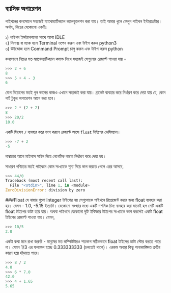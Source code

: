## ব্যাসিক অপারেশন

পাইথনের কনসোলে সহজেই ম্যাথেম্যাটিক্যাল ক্যালকুলেশন করা যায়। তাই আবার খুলে ফেলুন পাইথন ইন্টারপ্রেটার। অর্থাৎ, নিচের যেকোনো একটিঃ   

১) পাইথন ইন্সটলেশনের সাথে আশা  IDLE   
২) লিনাক্স বা ম্যাক হলে Terminal ওপেন করুন এবং টাইপ করুন python3   
৩) উইন্ডোজ হলে Command Prompt চালু করুন এবং টাইপ করুন python   

কনসোলে নিচের মত ম্যাথেম্যাটিক্যাল কমান্ড লিখে সহজেই সেগুলোর রেজাল্ট পাওয়া যায় -

```python
>>> 2 + 6
8
>>> 5 + 4 - 3
6
```

যোগ বিয়োগের মতই গুন ভাগের কাজও এখানে সহজেই করা যায়। ব্রাকেট ব্যবহার করে নির্ধারণ করে দেয়া যায় যে, কোন পার্ট টুকুর অপারেশন আগে করা হবে।

```python
>>> 2 * (2 + 2)
8
>>> 20/2
10.0
```
একটি সিঙ্গেল ```/``` ব্যবহার করে ভাগ করলে রেজাল্ট আসে ```float``` টাইপের ডেসিম্যাল।

```python
>>> -7 + 2
-5
```
নাম্বারের আগে মাইনাস সাইন দিয়ে নেগেটিভ নাম্বার নির্ধারণ করে দেয়া হয়।

সাধারণ গণিতের মতই পাইথনে কোন সংখ্যাকে শূন্য দিয়ে ভাগ করতে গেলে এরর আসবে, 

```python
>>> 44/0
Traceback (most recent call last):
  File "<stdin>", line 1, in <module>
ZeroDivisionError: division by zero
```

###Float
যে নাম্বার গুলো Integer টাইপের নয় সেগুলোকে পাইথনে রিপ্রেজেন্ট করার জন্য float ব্যবহার করা হয়। যেমন - 1.0, -5.15 ইত্যাদি। যেকোনো সংখ্যার মধ্যে একটি দশমিক চিহ্ন ব্যবহার করা মানেই হল সেটি একটি float টাইপের ডাটা হয়ে যায়। অথবা পাইথনে যেকোনো দুটি ইন্টিজার টাইপের সংখ্যাকে ভাগ করলেই একটি float টাইপের রেজাল্ট পাওয়া যায়। যেমন, 

```python
>>> 10/5
2.0
```

একটা কথা মনে রাখা জরুরি - মানুষের মত কম্পিউটারও শতভাগ সঠিকভাবে float টাইপের ডাটা স্টোর করতে পারে না। যেমন 1/3 এর ফলাফল হচ্ছে 0.333333333 (চলতেই থাকে)। এরকম অবস্থা কিছু অনাকাঙ্ক্ষিত ত্রুটির কারণ হয়ে দাঁড়াতে পারে। 

```python
>>> 8 / 2
4.0
>>> 6 * 7.0
42.0
>>> 4 + 1.65
5.65
```



